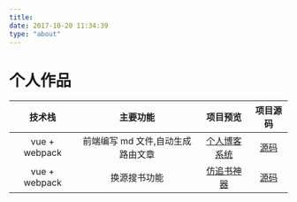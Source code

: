```yaml
---
title: 
date: 2017-10-20 11:34:39
type: "about"
---
```


# 个人作品

|    技术栈     |             主要功能              |                   项目预览                    |                   项目源码                    |
| :-----------: | :-------------------------------: | :-------------------------------------------: | :-------------------------------------------: |
| vue + webpack | 前端编写 md 文件,自动生成路由文章 | [个人博客系统](http://hileslie.top/blog-demo) | [源码](https://github.com/hileslie/blog-demo) |
| vue + webpack |           换源搜书功能            |   [仿追书神器](http://hileslie.top/reader)    |  [源码](https://github.com/hileslie/reader)   |
